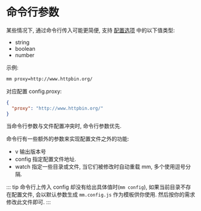 # 命令行参数
某些情况下, 通过命令行传入可能更简便, 支持 [配置选项](../config/选项.md) 中的以下值类型:
- string
- boolean
- number

示例:
``` sh
mm proxy=http://www.httpbin.org/
```

对应配置 config.proxy:
``` json
{
  "proxy": "http://www.httpbin.org/"
}
```

当命令行参数与文件配置冲突时, 命令行参数优先.

命令行有一些额外的参数来实现配置文件之外的功能:
- v 输出版本号
- config 指定配置文件地址.
- watch 指定一些目录或文件, 当它们被修改时自动重载 mm, 多个使用逗号分隔.

::: tip
命令行上传入 config 却没有给出具体值时(`mm config`), 如果当前目录不存在配置文件, 会以默认参数生成 `mm.config.js` 作为模板供你使用. 然后按你的需求修改此文件即可.
:::
